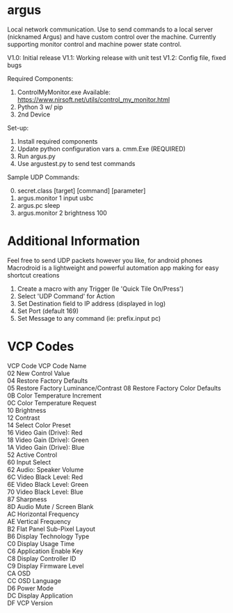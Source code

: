 # argus
Local network communication. Use to send commands to a local server (nicknamed Argus) and have custom control over the machine. Currently supporting monitor control and machine power state control. 

V1.0:
Initial release
V1.1:
Working release with unit test
V1.2:
Config file, fixed bugs

Required Components:
1. ControlMyMonitor.exe Available: https://www.nirsoft.net/utils/control_my_monitor.html
2. Python 3 w/ pip
3. 2nd Device


Set-up:
1. Install required components
2. Update python configuration vars
    a. cmm.Exe (REQUIRED)
3. Run argus.py
4. Use argustest.py to send test commands 

Sample UDP Commands:

0. secret.class [target] [command] [parameter]
1. argus.monitor 1 input usbc
2. argus.pc sleep
3. argus.monitor 2 brightness 100

# Additional Information

Feel free to send UDP packets however you like, for android phones Macrodroid is a lightweight and powerful automation app making for easy shortcut creations
1. Create a macro with any Trigger  (Ie 'Quick Tile On/Press') 
2. Select 'UDP Command' for Action
3. Set Destination field to IP address (displayed in log) 
4. Set Port (default 169)
5. Set Message to any command (ie: prefix.input pc)



# VCP Codes
VCP Code                          VCP Code Name               
02                               New Control Value                 
04                               Restore Factory Defaults          
05                               Restore Factory Luminance/Contrast
08                               Restore Factory Color Defaults    
0B                               Color Temperature Increment       
0C                               Color Temperature Request         
10                               Brightness                        
12                               Contrast                          
14                               Select Color Preset               
16                               Video Gain (Drive): Red           
18                               Video Gain (Drive): Green         
1A                               Video Gain (Drive): Blue          
52                               Active Control                    
60                               Input Select                      
62                               Audio: Speaker Volume             
6C                               Video Black Level: Red            
6E                               Video Black Level: Green          
70                               Video Black Level: Blue           
87                               Sharpness                         
8D                               Audio Mute / Screen Blank         
AC                               Horizontal Frequency              
AE                               Vertical Frequency                
B2                               Flat Panel Sub-Pixel Layout       
B6                               Display Technology Type           
C0                               Display Usage Time                
C6                               Application Enable Key            
C8                               Display Controller ID             
C9                               Display Firmware Level            
CA                               OSD                               
CC                               OSD Language                      
D6                               Power Mode                        
DC                               Display Application               
DF                               VCP Version                       

